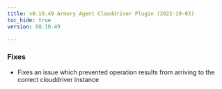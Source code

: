 ```yaml
---
title: v0.10.49 Armory Agent Clouddriver Plugin (2022-10-03)
toc_hide: true
version: 00.10.49

---
```


### Fixes

* Fixes an issue which prevented operation results from arriving to the correct clouddriver instance
